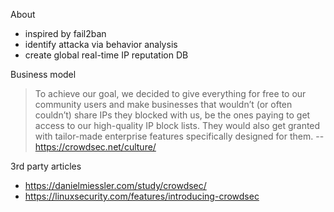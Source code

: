 About

* inspired by fail2ban
* identify attacka via behavior analysis
* create global real-time IP reputation DB

Business model

> To achieve our goal, we decided to give everything for free to our community users and make businesses that wouldn’t (or often couldn’t) share IPs they blocked with us, be the ones paying to get access to our high-quality IP block lists. They would also get granted with tailor-made enterprise features specifically designed for them. -- https://crowdsec.net/culture/

3rd party articles

* https://danielmiessler.com/study/crowdsec/
* https://linuxsecurity.com/features/introducing-crowdsec
